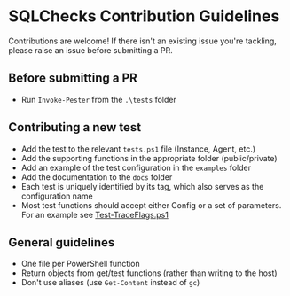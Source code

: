 # SQLChecks Contribution Guidelines

Contributions are welcome!  If there isn't an existing issue you're tackling, please raise an issue before submitting a PR.

## Before submitting a PR
- Run `Invoke-Pester` from the `.\tests` folder

## Contributing a new test
- Add the test to the relevant `tests.ps1` file (Instance, Agent, etc.)
- Add the supporting functions in the appropriate folder (public/private)
- Add an example of the test configuration in the `examples` folder
- Add the documentation to the `docs` folder
- Each test is uniquely identified by its tag, which also serves as the configuration name
- Most test functions should accept either Config or a set of parameters.  For an example see [Test-TraceFlags.ps1](/src/SQLChecks/Functions/Test-TraceFlags.ps1)

## General guidelines
- One file per PowerShell function
- Return objects from get/test functions (rather than writing to the host)
- Don't use aliases (use `Get-Content` instead of `gc`)